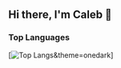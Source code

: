 ## Hi there, I'm Caleb 👋


### Top Languages
[![Top Langs](https://github-readme-stats.vercel.app/api/top-langs/?username=ecaleb97)&theme=onedark]
